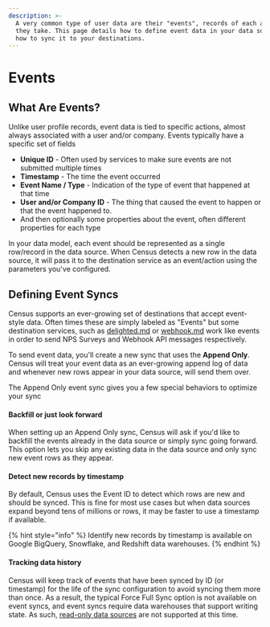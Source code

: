 ```yaml
---
description: >-
  A very common type of user data are their "events", records of each action
  they take. This page details how to define event data in your data source and
  how to sync it to your destinations.
---
```


# Events

## What Are Events?

Unlike user profile records, event data is tied to specific actions, almost always associated with a user and/or company. Events typically have a specific set of fields

* **Unique ID** - Often used by services to make sure events are not submitted multiple times
* **Timestamp** - The time the event occurred
* **Event Name / Type** - Indication of the type of event that happened at that time
* **User and/or Company ID** - The thing that caused the event to happen or that the event happened to.
* And then optionally some properties about the event, often different properties for each type

In your data model, each event should be represented as a single row/record in the data source. When Census detects a new row in the data source, it will pass it to the destination service as an event/action using the parameters you've configured.

## Defining Event Syncs

Census supports an ever-growing set of destinations that accept event-style data. Often times these are simply labeled as "Events" but some destination services, such as [delighted.md](../../destinations/delighted.md "mention") or [webhook.md](../../destinations/webhook.md "mention") work like events in order to send NPS Surveys and Webhook API messages respectively.&#x20;

To send event data, you'll create a new sync that uses the **Append Only**. Census will treat your event data as an ever-growing append log of data and whenever new rows appear in your data source, will send them over.

The Append Only event sync gives you a few special behaviors to optimize your sync

#### Backfill or just look forward

When setting up an Append Only sync, Census will ask if you'd like to backfill the events already in the data source or simply sync going forward. This option lets you skip any existing data in the data source and only sync new event rows as they appear.&#x20;

#### Detect new records by timestamp

By default, Census uses the Event ID to detect which rows are new and should be synced. This is fine for most use cases but when data sources expand beyond tens of millions or rows, it may be faster to use a timestamp if available.&#x20;

{% hint style="info" %}
Identify new records by timestamp is available on Google BigQuery, Snowflake, and Redshift data warehouses.
{% endhint %}

#### Tracking data history

Census will keep track of events that have been synced by ID (or timestamp) for the life of the sync configuration to avoid syncing them more than once. As a result, the typical Force Full Sync option is not available on event syncs, and event syncs require data warehouses that support writing state. As such, [read-only data sources](https://docs.getcensus.com/basics/core-concept#data-source-permissions-and-read-only-access) are not supported at this time.&#x20;

